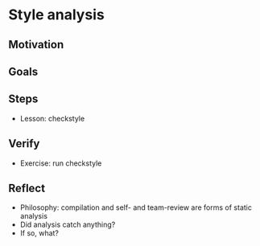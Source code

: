 # Style analysis

## Motivation

## Goals

## Steps

- Lesson: checkstyle

## Verify

- Exercise: run checkstyle

## Reflect

- Philosophy: compilation and self- and team-review are forms of static analysis
- Did analysis catch anything?
- If so, what?